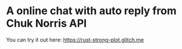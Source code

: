 # A online chat with auto reply from Chuk Norris API
You can try it out here: https://rust-strong-plot.glitch.me

